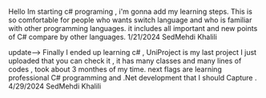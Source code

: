 Hello 
Im starting c# programing , i'm gonna add my learning steps.
This is so comfortable for people who wants switch language and who is familiar with other programming languages.
it includes all important and new points of C# compare by other languages.
1/21/2024 SedMehdi Khalili

update-->
Finally I ended up learning c# , UniProject is my last project I just uploaded that you can check it , it has many classes and many lines of codes , took about 3 monthes of my time. next flags are learning professional C# programming and .Net development that I should Capture .
4/29/2024 SedMehdi Khalili
